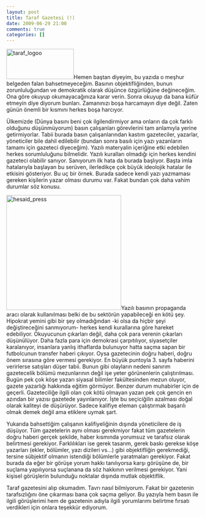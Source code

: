 ```yaml
---
layout: post
title: Taraf Gazetesi (!)
date: 2009-06-29 21:00
comments: true
categories: []
---
```

<img class="alignleft size-full wp-image-989" title="taraf_logoo" src="http://onurbaykal.com.tr/wp-content/uploads/2009/06/taraf_logoo.gif" alt="taraf_logoo" width="176" height="79" />Hemen baştan diyeyim, bu yazıda o meşhur belgeden falan bahsetmeyeceğim. Basının objektifliğinden, bunun zorunluluğundan ve demokratik olarak düşünce özgürlüğüne değineceğim. Ona göre okuyup okumayacağınıza karar verin. Sonra okuyup da bana küfür etmeyin diye diyorum bunları. Zamanınızı boşa harcamayın diye değil. Zaten günün önemli bir kısmını herkes boşa harcıyor.

Ülkemizde (Dünya basını beni çok ilgilendirmiyor ama onların da çok farklı olduğunu düşünmüyorum) basın çalışanları görevlerini tam anlamıyla yerine getirmiyorlar. Tabii burada basın çalışanlarından kastım gazeteciler, yazarlar, yöneticiler bile dahil edilebilir (bundan sonra basılı için yazı yazanların tamamı için gazeteci diyeceğim). Yazılı materyalin içeriğine etki edebilen herkes sorumluluğunu bilmelidir. Yazılı kuralları olmadığı için herkes kendini gazeteci olabilir sanıyor. Sanıyorum ilk hata da burada başlıyor. Başta imla hatalarıyla başlayan bu serüven, ilerledikçe çok büyük ideolojik hatalar ile etkisini gösteriyor. Bu uç bir örnek. Burada sadece kendi yazı yazmaması gereken kişilerin yazar olması durumu var. Fakat bundan çok daha vahim durumlar söz konusu.

<img class="alignright size-medium wp-image-999" title="hesaid_press" src="http://onurbaykal.com.tr/wp-content/uploads/2009/06/hesaid_press-300x300.jpg" alt="hesaid_press" width="300" height="300" />Yazılı basının propaganda aracı olarak kullanılması belki de bu sektörün yapabileceği en kötü şey. Hipokrat yemini gibi bir şey olmadığından -ki olsa da hiçbir şeyi değiştireceğini sanmıyorum- herkes kendi kurallarına göre hareket edebiliyor. Okuyucunun çıkarları değil, daha çok para verenin çıkarları düşünülüyor. Daha fazla para için demokrasi çarpıtılıyor, siyasetçiler karalanıyor, insanlara yanlış ithaflarda bulunuyor hatta saçma sapan bir futbolcunun transfer haberi çıkıyor. Oysa gazetecinin doğru haberi, doğru önem sırasına göre vermesi gerekiyor. En büyük puntoyla 3. sayfa haberini verirlerse satışları düşer tabii. Bunun gibi olayların nedeni sanırım gazetecelik bölümü mezunlarının değil işe yeter görünenlerin çalıştırılması. Bugün pek çok köşe yazarı siyasal bilimler fakültesinden mezun oluyor, gazete yazarlığı hakkında eğitim görmüyor. Benzer durum muhabirler için de geçerli. Gazeteciliğe ilgili olan çok kötü olmayan yazan pek çok gencin en azından bir yazısı gazetede yayınlanıyor. İşte bu seçiciğilin azalması doğal olarak kaliteyi de düşürüyor. Sadece kalifiye eleman çalıştırmak başarılı olmak demek değil ama etiklere uymak şart.

Yukarıda bahsettiğim çalışanın kalifiyeliğinin dışında yöneticilere de iş düşüyor. Tüm gazetelerin aynı olması gerekmiyor fakat tüm gazetelerin doğru haberi gerçek şekilde, haber kısmında yorumsuz ve tarafsız olarak belirtmesi gerekiyor. Farklılıkları ise gerek tasarım, gerek baskı gerekse köşe yazarları (ekler, bölümler, yazı dizileri vs...) gibi objektifliğin gerekmediği, tersine sübjektif olmanın istendiği bölümlerle yaratmaları gerekiyor. Fakat burada da eğer bir görüşe yorum hakkı tanılıyorsa karşı görüşüne de, bir suçlama yapılıyorsa suçlanana da söz hakkının verilmesi gerekiyor. Yani kişisel görüşlerin bulunduğu noktalar dışında mutlak objektiflik.

Taraf gazetesini alıp okumadım. Tavrı nasıl bilmiyorum. Fakat bir gazetenin tarafsızlığını öne çıkarması bana çok saçma geliyor. Bu yazıyla hem basın ile ilgili görüşlerimi hem de gazetenin adıyla ilgili yorumlarımı belirtme fırsatı verdikleri için onlara teşekkür ediyorum.
